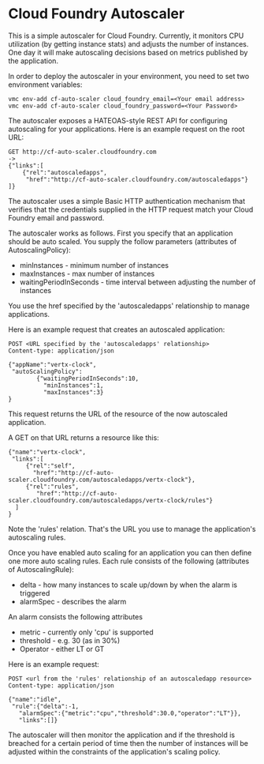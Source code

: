 Cloud Foundry Autoscaler
========================

This is a simple autoscaler for Cloud Foundry. Currently, it monitors CPU utilization (by getting instance stats) and adjusts the number of instances. One day it will make autoscaling decisions based on metrics published by the application.

In order to deploy the autoscaler in your environment, you need to set two environment variables:

    vmc env-add cf-auto-scaler cloud_foundry_email=<Your email address>
    vmc env-add cf-auto-scaler cloud_foundry_password=<Your Password>

The autoscaler exposes a HATEOAS-style REST API for configuring autoscaling for your applications. Here is an example request on the root URL:

	GET http://cf-auto-scaler.cloudfoundry.com
    ->
    {"links":[
    	{"rel":"autoscaledapps",
    	 "href":"http://cf-auto-scaler.cloudfoundry.com/autoscaledapps"}
    ]}

The autoscaler uses a simple Basic HTTP authentication mechanism that verifies that the credentials supplied in the HTTP request match your Cloud Foundry email and password.

The autoscaler works as follows. First you specify that an application should be auto scaled. You supply the follow parameters (attributes of AutoscalingPolicy):

* minInstances - minimum number of instances
* maxInstances - max number of instances
* waitingPeriodInSeconds - time interval between adjusting the number of instances

You use the href specified by the 'autoscaledapps' relationship to manage applications.

Here is an example request that creates an autoscaled application:

    POST <URL specified by the 'autoscaledapps' relationship>
    Content-type: application/json
    
    {"appName":"vertx-clock",
     "autoScalingPolicy": 
     		{"waitingPeriodInSeconds":10,
     		  "minInstances":1,
     		  "maxInstances":3}
    }

This request returns the URL of the resource of the now autoscaled application.

A GET on that URL returns a resource like this:

    {"name":"vertx-clock",
     "links":[
         {"rel":"self",
           "href":"http://cf-auto-scaler.cloudfoundry.com/autoscaledapps/vertx-clock"},
         {"rel":"rules",
            "href":"http://cf-auto-scaler.cloudfoundry.com/autoscaledapps/vertx-clock/rules"}
      ]
    }

Note the 'rules' relation. That's the URL you use to manage the application's autoscaling rules.

Once you have enabled auto scaling for an application you can then define one more auto scaling rules. Each rule consists of the following (attributes of AutoscalingRule):

* delta - how many instances to scale up/down by when the alarm is triggered
* alarmSpec - describes the alarm

An alarm consists the following attributes

* metric - currently only 'cpu' is supported
* threshold - e.g. 30 (as in 30%)
* Operator - either LT or GT

Here is an example request:

    POST <url from the 'rules' relationship of an autoscaledapp resource>
    Content-type: application/json
    
    {"name":"idle",
     "rule":{"delta":-1,
       "alarmSpec":{"metric":"cpu","threshold":30.0,"operator":"LT"}},
       "links":[]}

The autoscaler will then monitor the application  and if the threshold is breached for a certain period of time then the number of instances will be adjusted within the constraints of the application's scaling policy.
